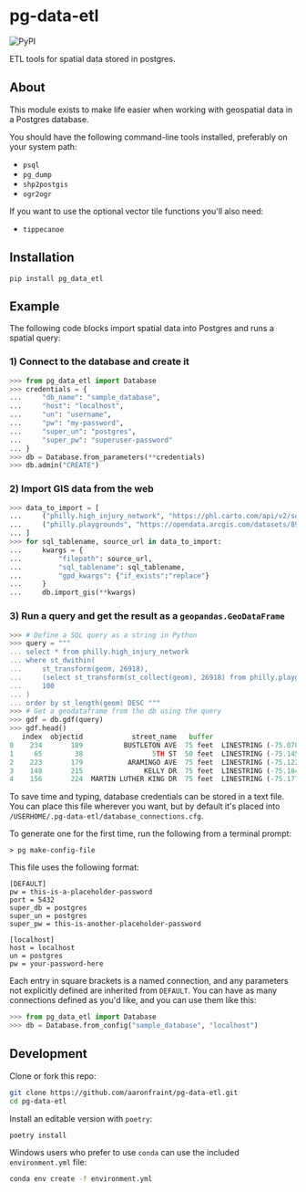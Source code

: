 # pg-data-etl

![PyPI](https://img.shields.io/pypi/v/pg-data-etl)

ETL tools for spatial data stored in postgres.

## About

This module exists to make life easier when working with geospatial data in a Postgres database.

You should have the following command-line tools installed, preferably on your system path:

- `psql`
- `pg_dump`
- `shp2postgis`
- `ogr2ogr`

If you want to use the optional vector tile functions you'll also need:

- `tippecanoe`

## Installation

`pip install pg_data_etl`

## Example

The following code blocks import spatial data into Postgres and runs a spatial query:

### 1) Connect to the database and create it

```python
>>> from pg_data_etl import Database
>>> credentials = {
...     "db_name": "sample_database",
...     "host": "localhost",
...     "un": "username",
...     "pw": "my-password",
...     "super_un": "postgres",
...     "super_pw": "superuser-password"
... }
>>> db = Database.from_parameters(**credentials)
>>> db.admin("CREATE")
```

### 2) Import GIS data from the web

```python
>>> data_to_import = [
...     ("philly.high_injury_network", "https://phl.carto.com/api/v2/sql?filename=high_injury_network_2020&format=geojson&skipfields=cartodb_id&q=SELECT+*+FROM+high_injury_network_2020"),
...     ("philly.playgrounds", "https://opendata.arcgis.com/datasets/899c807e205244278b3f39421be8489c_0.geojson")
... ]
>>> for sql_tablename, source_url in data_to_import:
...     kwargs = {
...         "filepath": source_url,
...         "sql_tablename": sql_tablename,
...         "gpd_kwargs": {"if_exists":"replace"}
...     }
...     db.import_gis(**kwargs)
```

### 3) Run a query and get the result as a `geopandas.GeoDataFrame`

```python
>>> # Define a SQL query as a string in Python
>>> query = """
... select * from philly.high_injury_network
... where st_dwithin(
...     st_transform(geom, 26918),
...     (select st_transform(st_collect(geom), 26918) from philly.playgrounds),
...     100
... )
... order by st_length(geom) DESC """
>>> # Get a geodataframe from the db using the query
>>> gdf = db.gdf(query)
>>> gdf.head()
   index  objectid            street_name   buffer                                               geom  uid
0    234       189          BUSTLETON AVE  75 feet  LINESTRING (-75.07081 40.03528, -75.07052 40.0...  236
1     65        38                 5TH ST  50 feet  LINESTRING (-75.14528 39.96913, -75.14502 39.9...   66
2    223       179           ARAMINGO AVE  75 feet  LINESTRING (-75.12212 39.97449, -75.12132 39.9...  224
3    148       215               KELLY DR  75 feet  LINESTRING (-75.18470 39.96934, -75.18513 39.9...  150
4    156       224  MARTIN LUTHER KING DR  75 feet  LINESTRING (-75.17713 39.96327, -75.17775 39.9...  159
```

To save time and typing, database credentials can be stored in a text file. You can place this file wherever you want,
but by default it's placed into `/USERHOME/.pg-data-etl/database_connections.cfg`.

To generate one for the first time, run the following from a terminal prompt:

```shell
> pg make-config-file
```

This file uses the following format:

```
[DEFAULT]
pw = this-is-a-placeholder-password
port = 5432
super_db = postgres
super_un = postgres
super_pw = this-is-another-placeholder-password

[localhost]
host = localhost
un = postgres
pw = your-password-here
```

Each entry in square brackets is a named connection, and any parameters not explicitly defined are inherited from `DEFAULT`.
You can have as many connections defined as you'd like, and you can use them like this:

```python
>>> from pg_data_etl import Database
>>> db = Database.from_config("sample_database", "localhost")
```

## Development

Clone or fork this repo:

```bash
git clone https://github.com/aaronfraint/pg-data-etl.git
cd pg-data-etl
```

Install an editable version with `poetry`:

```bash
poetry install
```

Windows users who prefer to use `conda` can use the included `environment.yml` file:

```bash
conda env create -f environment.yml
```
